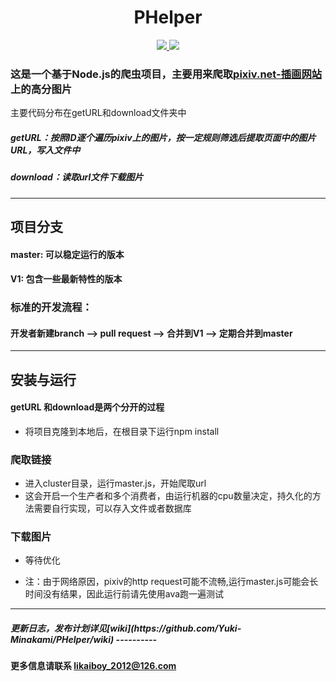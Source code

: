 
<h1 align="center">PHelper</h1>
 
<p align="center">
  <a title = "Building Status" href="https://travis-ci.org/Yuki-Minakami/PHelper">
    <img src="https://travis-ci.org/Yuki-Minakami/PHelper.svg?branch=master">
  </a>
  <a title = "license" href="https://github.com/ellerbrock/open-source-badge/">
      <img src="https://badges.frapsoft.com/os/mit/mit.svg?v=102">
    </a>
</p>

### 这是一个基于Node.js的爬虫项目，主要用来爬取[pixiv.net-插画网站](http://pixiv.net)上的高分图片
主要代码分布在getURL和download文件夹中

##### getURL：按照ID逐个遍历pixiv上的图片，按一定规则筛选后提取页面中的图片URL，写入文件中
##### download：读取url文件下载图片


----------------

## 项目分支
####  master: 可以稳定运行的版本
####  V1:     包含一些最新特性的版本

### 标准的开发流程：
#### 开发者新建branch --> pull request --> 合并到V1 --> 定期合并到master

---------------------------------

## 安装与运行
#### getURL 和download是两个分开的过程

* 将项目克隆到本地后，在根目录下运行npm install

### 爬取链接
* 进入cluster目录，运行master.js，开始爬取url
* 这会开启一个生产者和多个消费者，由运行机器的cpu数量决定，持久化的方法需要自行实现，可以存入文件或者数据库

### 下载图片
* 等待优化

* 注：由于网络原因，pixiv的http request可能不流畅,运行master.js可能会长时间没有结果，因此运行前请先使用ava跑一遍测试

------------------

<h5>更新日志，发布计划详见[wiki](https://github.com/Yuki-Minakami/PHelper/wiki) 
----------  
  
#### 更多信息请联系 likaiboy_2012@126.com





